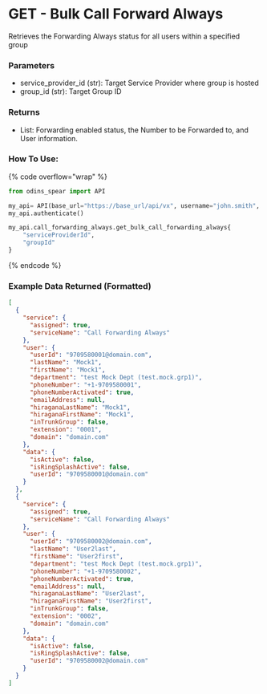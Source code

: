 # GET - Bulk Call Forward Always

Retrieves the Forwarding Always status for all users within a specified group

### Parameters&#x20;

* service\_provider_id (str): Target Service Provider where group is hosted
* group\_id (str): Target Group ID

### Returns

* List: Forwarding enabled status, the Number to be Forwarded to, and User information.

### How To Use:

{% code overflow="wrap" %}
```python
from odins_spear import API

my_api= API(base_url="https://base_url/api/vx", username="john.smith", password="ODIN_INSTANCE_1")
my_api.authenticate()

my_api.call_forwarding_always.get_bulk_call_forwarding_always{
    "serviceProviderId",
    "groupId"
}


```
{% endcode %}

### Example Data Returned (Formatted)

```json
[
  {
    "service": {
      "assigned": true,
      "serviceName": "Call Forwarding Always"
    },
    "user": {
      "userId": "9709580001@domain.com",
      "lastName": "Mock1",
      "firstName": "Mock1",
      "department": "test Mock Dept (test.mock.grp1)",
      "phoneNumber": "+1-9709580001",
      "phoneNumberActivated": true,
      "emailAddress": null,
      "hiraganaLastName": "Mock1",
      "hiraganaFirstName": "Mock1",
      "inTrunkGroup": false,
      "extension": "0001",
      "domain": "domain.com"
    },
    "data": {
      "isActive": false,
      "isRingSplashActive": false,
      "userId": "9709580001@domain.com"
    }
  },
  {
    "service": {
      "assigned": true,
      "serviceName": "Call Forwarding Always"
    },
    "user": {
      "userId": "9709580002@domain.com",
      "lastName": "User2last",
      "firstName": "User2first",
      "department": "test Mock Dept (test.mock.grp1)",
      "phoneNumber": "+1-9709580002",
      "phoneNumberActivated": true,
      "emailAddress": null,
      "hiraganaLastName": "User2last",
      "hiraganaFirstName": "User2first",
      "inTrunkGroup": false,
      "extension": "0002",
      "domain": "domain.com"
    },
    "data": {
      "isActive": false,
      "isRingSplashActive": false,
      "userId": "9709580002@domain.com"
    }
  }
]

```